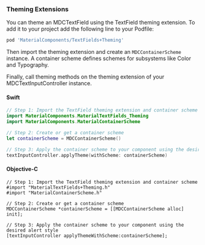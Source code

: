 ### Theming Extensions

You can theme an MDCTextField using the TextField theming extension. To add it to your project add the following line to your Podfile:

```bash
pod 'MaterialComponents/TextFields+Theming'
```

Then import the theming extension and create an `MDCContainerScheme` instance. A container scheme
defines schemes for subsystems like Color and Typography.

Finally, call theming methods on the theming extension of your MDCTextInputController instance.

<!--<div class="material-code-render" markdown="1">-->
#### Swift
```swift
// Step 1: Import the TextField theming extension and container scheme
import MaterialComponents.MaterialTextFields_Theming
import MaterialComponents.MaterialContainerScheme

// Step 2: Create or get a container scheme
let containerScheme = MDCContainerScheme()

// Step 3: Apply the container scheme to your component using the desired alwert style
textInputController.applyTheme(withScheme: containerScheme)
```

#### Objective-C

```objc
// Step 1: Import the TextField theming extension and container scheme
#import "MaterialTextFields+Theming.h"
#import "MaterialContainerScheme.h"

// Step 2: Create or get a container scheme
MDCContainerScheme *containerScheme = [[MDCContainerScheme alloc] init];

// Step 3: Apply the container scheme to your component using the desired alert style
[textInputController applyThemeWithScheme:containerScheme];
```
<!--</div>-->
